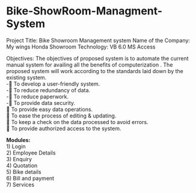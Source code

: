# Bike-ShowRoom-Managment-System
Project Title: Bike Showroom Management system
Name of the Company: My wings Honda Showroom
Technology: VB 6.0
              MS Access

Objectives: The objectives of proposed system is to
automate the current manual system for
availing all the benefits of computerization .
The proposed system will work according to
the standards laid down by the existing
system. <br /> 
    - To develop a user-friendly system. <br /> 
    - To reduce redundancy of data. <br /> 
    - To reduce paperwork. <br />
    - To provide data security. <br />
     To provide easy data operations.  <br />
     To ease the process of editing &amp;
    updating. <br />
     To keep a check on the data processed
    to avoid errors. <br />
     To provide authorized access to the
    system. <br />

**Modules:**  <br />
      1) Login <br /> 
      2) Employee Details <br />
      3) Enquiry <br />
      4) Quotation <br /> 
      5) Bike details <br />
      6) Bill and payment <br />
      7) Services <br />

